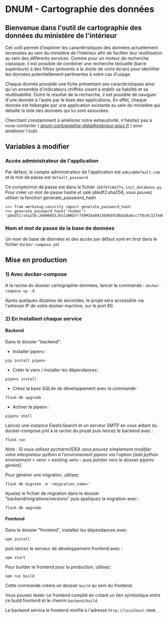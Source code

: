 # DNUM - Cartographie des données

## Bienvenue dans l'outil de cartographie des données du ministère de l'intérieur

Cet outil permet d'explorer les caractéristiques des données actuellement recensées au sein du ministère de l’intérieur afin de faciliter leur réutilisation au sein des différents services. Comme pour un moteur de recherche classique, il est possible de combiner une recherche textuelle (barre supérieure) à des filtres (présents à la droite de votre écran) pour identifier les données potentiellement pertinentes à votre cas d'usage.

Chaque donnée possède une fiche présentant ses caractéristiques ainsi qu'un ensemble d'indicateurs chiffrés visant à établir sa fiabilité et sa réutilisabilité. Outre le résultat de la recherche, il est possible de naviguer d'une donnée à l'autre par le biais des applications. En effet, chaque donnée est hébergée par une application existante au sein du ministère qui détaille la liste des données qui lui sont associées.

Cherchant constamment à améliorer notre exhaustivité, n'hésitez pas à nous contacter ( *dnum-cartographie-data@interieur.gouv.fr* ) pour améliorer l'outil.

## Variables à modifier

### Accès administrateur de l'application

Par défaut, le compte administrateur de l'application est `admin@default.com` et le mot de passe est `default_password`. 

Ce compte/mot de passe est dans le fichier `1b6f47c6e77a_init_database.py`. Pour créer un mot de passe hashé et salé pbkdf2:sha256, vous pouvez utiliser la fonction generate_password_hash

```
>>> from werkzeug.security import generate_password_hash
>>> generate_password_hash('foobar')
'pbkdf2:sha256:260000$tJkSlaNKb7r759M3$e0913b905918bda8a6cc778c0c32744bb7438f0b26b1d559c2c013eedfd390be'
```

### Nom et mot de passe de la base de données

Un nom de base de données et des accès par défaut sont en brut dans le fichier `docker-compose.yml`

## Mise en production

### 1) Avec docker-compose

A la racine du dossier cartographie-donnees, lancer la commande :
``docker-compose up -d``.

Après quelques dizaines de secondes, le projet sera accessible via l'adresse IP de votre docker-machine, sur le port 80.

### 2) En installant chaque service

#### Backend

Dans le dossier "backend":

- Installer pipenv :

```
pip install pipenv
```

- Créer le venv / installer les dépendances :

```
pipenv install
```

- Créez la base SQLite de développement avec la commande :

```
flask db upgrade
```

- Activer le pipenv :

```
pipenv shell
```

Lancez une instance ElasticSearch et un serveur SMTP en vous aidant du docker-compose.yml à la racine du projet
puis lancez le backend avec :

```
flask run
```

*Note : Si vous utilisez pycharm/IDEA vous pouvez simplement modifier votre interpreteur python à l'environement pipenv via l'option [add python environment > venv > existing venv - puis pointer vers le dossier pipenv généré]*

Pour générer une migration, utilisez

```
flask db migrate -m '<migration_name>'
```

Ajustez le fichier de migration dans le dossier "backend/migrations/versions" puis appliquez la migration avec :

```
flask db upgrade
```

#### Frontend

Dans le dossier "frontend", installez les dépendances avec

```
npm install
```

puis lancez le serveur de développement frontend avec :

```
npm start
```

Pour builder le frontend pour la production, utilisez :

```
npm run build
```

Cette commande créera un dossier ``build`` au sein du frontend.

Vous pouvez tester ce frontend compilé en créant un lien symbolique entre ce build frontend et le chemin ``backend/build``.

Le backend servira le frontend minifié à l'adresse ``http://localhost:5000``.
